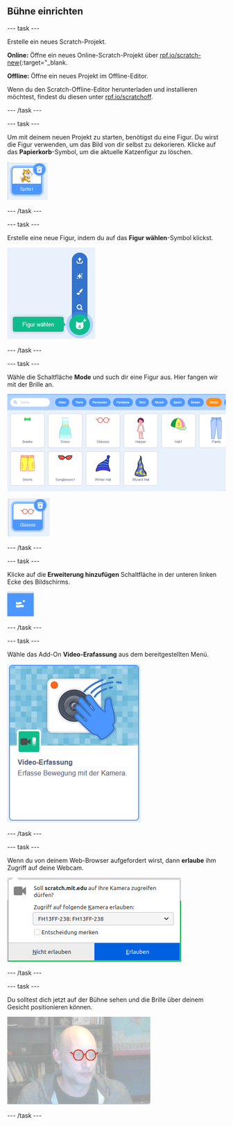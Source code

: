 ## Bühne einrichten

--- task ---

Erstelle ein neues Scratch-Projekt.

**Online:** Öffne ein neues Online-Scratch-Projekt über [rpf.io/scratch-new](https://rpf.io/scratch-new){:target="_blank.

**Offline:** Öffne ein neues Projekt im Offline-Editor.

Wenn du den Scratch-Offline-Editor herunterladen und installieren möchtest, findest du diesen unter [rpf.io/scratchoff](https://rpf.io/scratchoff).

--- /task ---

--- task ---

Um mit deinem neuen Projekt zu starten, benötigst du eine Figur. Du wirst die Figur verwenden, um das Bild von dir selbst zu dekorieren. Klicke auf das **Papierkorb**-Symbol, um die aktuelle Katzenfigur zu löschen.

![Bild das das Papierkorb-Symbol auf Katzenfigur zeigt](images/delete-sprite.png)

--- /task ---

--- task ---

Erstelle eine neue Figur, indem du auf das **Figur wählen**-Symbol klickst.

![Bild das das erweiterte Figur-Wählen-Symbol zeigt](images/new-sprite.png)

--- /task ---

--- task ---

Wähle die Schaltfläche **Mode** und such dir eine Figur aus. Hier fangen wir mit der Brille an.

![Bild das Mode-Figuren zeigt](images/fashion.png)

![Bild das die Brillen-Figur zeigt](images/glasses.png)

--- /task ---

--- task ---

Klicke auf die **Erweiterung hinzufügen** Schaltfläche in der unteren linken Ecke des Bildschirms.

![Bild das die Schaltfläche Erweiterung hinzufügen zeigt](images/add-extension.png)

--- /task ---

--- task ---

Wähle das Add-On **Video-Erafassung** aus dem bereitgestellten Menü.

![Bild das die Auswahl der Video-Erfassung Erweiterung zeigt](images/video-extension.png)

--- /task ---

--- task ---

Wenn du von deinem Web-Browser aufgefordert wirst, dann **erlaube** ihm Zugriff auf deine Webcam.

![Bild das die Browseraufforderung für die Zugriffserlaubnis auf die Kamera zeigt](images/allow-camera.png)

--- /task ---

--- task ---

Du solltest dich jetzt auf der Bühne sehen und die Brille über deinem Gesicht positionieren können.

![Bild das einen Mann mit einer Brille, die über sein Gesicht gelegt ist, zeigt](images/man-with-glasses.png)

--- /task ---






